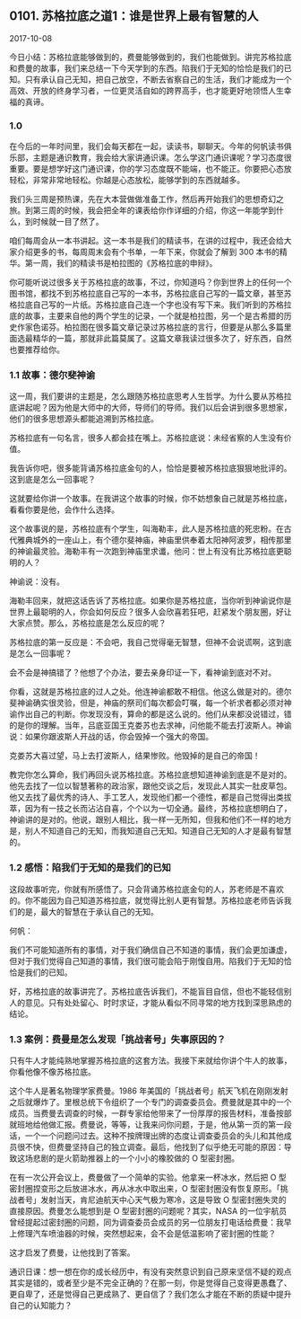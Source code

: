 ## 0101. 苏格拉底之道1：谁是世界上最有智慧的人

2017-10-08

今日小结：苏格拉底能够做到的，费曼能够做到的，我们也能做到。讲完苏格拉底和费曼的故事，我们来总结一下今天学到的东西。陷我们于无知的恰恰是我们的已知。只有承认自己无知，把自己放空，不断去省察自己的生活，我们才能成为一个高效、开放的终身学习者，一位更灵活自如的跨界高手，也才能更好地领悟人生幸福的真谛。

### 1.0

在今后的一年时间里，我们会每天都在一起，读读书，聊聊天。今年的何帆读书俱乐部，主题是通识教育，我会给大家讲通识课。怎么学这门通识课呢？学习态度很重要。要是想学好这门通识课，你的学习态度既不能端，也不能正。你要把心态放轻松，非常非常地轻松。你越是心态放松，能够学到的东西就越多。

我们头三周是预热课，先在大本营做做准备工作，然后再开始我们的思想奇幻之旅。到第三周的时候，我会把全年的课表给你作详细的介绍，你这一年能学到什么，到时候就一目了然了。

咱们每周会从一本书讲起。这一本书是我们的精读书，在讲的过程中，我还会给大家介绍更多的书，每周周末会有个书单，一年下来，你就会了解到 300 本书的精华。第一周，我们的精读书是柏拉图的《苏格拉底的申辩》。

你可能听说过很多关于苏格拉底的故事，不过，你知道吗？你到世界上的任何一个图书馆，都找不到苏格拉底自己写的一本书，苏格拉底自己写的一篇文章，甚至苏格拉底自己写的一片纸。苏格拉底自己连一个字也没有写下来。我们听到的苏格拉底的故事，主要来自他的两个学生的记录，一个就是柏拉图，另一个是古希腊的历史作家色诺芬。柏拉图在很多篇文章记录过苏格拉底的言行，但要是从那么多篇里面选最精华的一篇，那就非此篇莫属了。这篇文章我读过很多次了，好东西，自然也要推荐给你。

### 1.1 故事：德尔斐神谕

这一周，我们要讲的主题是，怎么跟随苏格拉底思考人生哲学。为什么要从苏格拉底讲起呢？因为他是大师中的大师，导师们的导师。我们以后会讲到很多思想家，他们的很多思想源头都能追溯到苏格拉底。

苏格拉底有一句名言，很多人都会挂在嘴上。苏格拉底说：未经省察的人生没有价值。

我告诉你吧，很多能背诵苏格拉底金句的人，恰恰是要被苏格拉底狠狠地批评的。这到底是怎么一回事呢？

这就要给你讲一个故事。在我讲这个故事的时候，你不妨想象自己就是苏格拉底，看看你要是他，会作什么选择。

这个故事说的是，苏格拉底有个学生，叫海勒丰，此人是苏格拉底的死忠粉。在古代雅典城外的一座山上，有个德尔斐神庙，神庙里供奉着太阳神阿波罗，相传那里的神谕最灵验。海勒丰有一次跑到神庙里求谶，他问：世上有没有比苏格拉底更聪明的人？

神谕说：没有。

海勒丰回来，就把这话告诉了苏格拉底。如果你是苏格拉底，当你听到神谕说你是世界上最聪明的人，你会如何反应？很多人会欣喜若狂吧，赶紧发个朋友圈，好让大家点赞。那么，苏格拉底是怎么反应的呢？

苏格拉底的第一反应是：不会吧，我自己觉得毫无智慧，但神不会说谎啊，这到底是怎么一回事呢？

会不会是神搞错了？他想了个办法，要去亲身印证一下，看神谕到底对不对。

你看，这就是苏格拉底的过人之处。他连神谕都敢不相信。他这么做是对的。德尔斐神谕确实很灵验，但是，神庙的祭司们每次都会叮嘱，每一个祈求者都必须对神谕作出自己的判断。你发现没有，算命的都是这么说的。他们从来都没说错过，错的是你的理解。当年，吕底亚国王克娄苏也去求神，问他能不能去打波斯人。神谕说：如果你跟波斯人开战的话，你会毁掉一个强大的帝国。

克娄苏大喜过望，马上去打波斯人，结果惨败。他毁掉的是自己的帝国！

教完你怎么算命，我们再回头说苏格拉底。苏格拉底想知道神谕到底是不是对的。他先去找了一位以智慧著称的政治家，跟他交谈之后，发现此人其实一肚皮草包。他又去找了最优秀的诗人、手工艺人，发现他们都一个德性，都是自己觉得出类拔萃，因为有一技之长而沾沾自喜，个个以为一切全通。最终，苏格拉底想明白了，神谕讲的是对的。他说，跟别人相比，我一样一无所知，但我和他们不一样的地方是，别人不知道自己的无知，而我知道自己无知。知道自己无知的人才是最有智慧的。

### 1.2 感悟：陷我们于无知的是我们的已知

这段故事听完，你就有所感悟了。只会背诵苏格拉底金句的人，苏老师是不喜欢的。你不能因为自己知道苏格拉底，就觉得比别人更有智慧。苏格拉底老师告诉我们的是，最大的智慧在于承认自己的无知。

何帆：

我们不可能知道所有的事情，对于我们确信自己不知道的事情，我们会更加谦虚，但对于我们觉得自己知道的事情，我们很可能会陷于刚愎自用。陷我们于无知的恰恰是我们的已知。

好，苏格拉底的故事讲完了。苏格拉底告诉我们，不能盲目自信，但也不能轻信别人的意见。只有处处留心、时时求证，才能从看似不同寻常的地方找到深思熟虑的结论。

### 1.3 案例：费曼是怎么发现「挑战者号」失事原因的？

只有牛人才能纯熟地掌握苏格拉底的这套方法。我接下来就给你讲个牛人的故事，你看他像不像苏格拉底。

这个牛人是著名物理学家费曼。1986 年美国的「挑战者号」航天飞机在刚刚发射之后就爆炸了。里根总统下令组织了一个专门的调查委员会。费曼就是其中的一个成员。当费曼去调查的时候，一群专家给他带来了一份厚厚的报告材料，准备按部就班地给他做汇报。费曼说，等等，让我来问你问题，于是，他从第一页的第一段话，一个一个问题问过去。这种不按牌理出牌的态度让调查委员会的头儿和其他成员很不快，但费曼坚持自己的独立调查。最后，他找到了似乎绝无可能的原因：导致这场悲剧的是火箭助推器上的一个小小的橡胶做的 O 型密封圈。

在有一次公开会议上，费曼做了一个简单的实验。他拿来一杯冰水，然后把 O 型密封圈捏变形之后放进冰水，再从冰水中取出来，O 型密封圈没有恢复原形。「挑战者号」发射当天，肯尼迪航天中心天气极为寒冷，这是导致 O 型密封圈失灵的直接原因。费曼怎么能想到是 O 型密封圈的问题呢？其实，NASA 的一位宇航员曾经提起过密封圈的问题，同为调查委员会成员的另一位朋友打电话给费曼：我早上修理汽车喷油器的时候，突然想起来，会不会是低温影响了密封圈的性能？

这才启发了费曼，让他找到了答案。

通识日课：想一想在你的成长经历中，有没有突然意识到自己原来坚信不疑的观点其实是错的，或者至少是不完全正确的？在那一刻，你是觉得自己变得更愚蠢了、更自卑了，还是觉得自己更成熟了、更自信了？我们怎么才能在不断的质疑中提升自己的认知能力？